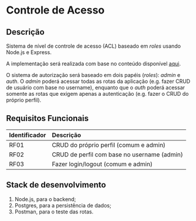 # Controle de Acesso

## Descrição
<p>Sistema de nível de controle de acesso (ACL) baseado em <i>roles</i> usando Node.js e Express.</p>
<p>A implementação será realizada com base no conteúdo disponível <a href="https://medium.com/@pedro.lg.cs/implementando-controle-de-acesso-acl-no-nodejs-com-express-ef3a4d5bddf0">aqui</a>.</p>
<p>O sistema de autorização será baseado em dois papéis (<i>roles</i>): <i>admin</i> e <i>auth</i>. O <i>admin</i> poderá acessar todas as rotas da aplicação (e.g. fazer CRUD de usuário com base no username), enquanto que o <i>auth</i> poderá acessar somente as rotas que exigem apenas a autenticação (e.g. fazer o CRUD do próprio perfil).</p>

## Requisitos Funcionais

| Identificador | Descrição                                                  |
| ------------- |:-----------------------------------------------------------|
| RF01          | CRUD do próprio perfil (comum e admin)                     |
| RF02          | CRUD de perfil com base no username (admin)                |
| RF03          | Fazer login/logout (comum e admin)                         |


## Stack de desenvolvimento
<ol>
    <li>Node.js, para o backend;</li>
    <li>Postgres, para a persistência de dados;</li>
    <li>Postman, para o teste das rotas.</li>
</ol>